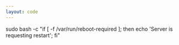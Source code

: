 ```yaml
---
layout: code
---
```


sudo bash -c "if [ -f /var/run/reboot-required ]; then echo 'Server is requesting restart'; fi"

